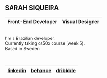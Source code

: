 ## SARAH SIQUEIRA
| Front-End Developer | Visual Designer   |
| :---                |    :---           |
<br >
I'm a Brazilian developer.
<br >
Currently taking cs50x course (week 5). 
<br >
Based in Sweden. 
<br >
<br >
<br >

|     [linkedin](https://www.linkedin.com/in/sarah-siqueira)     |      [behance](https://www.behance.net/sarah-siqueira)     |     [dribbble](https://dribbble.com/asterism0s)      |
|      :----:       |       :----:     |       :----:     |
